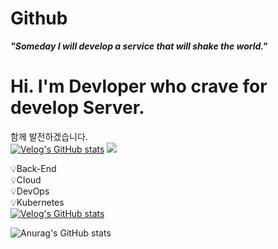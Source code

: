 # Github

***"Someday I will develop a service that will shake the world."***

# Hi. I'm Devloper who crave for develop Server.

함께 발전하겠습니다.
<br>
[![Velog's GitHub stats](https://velog-readme-stats.vercel.app/api/badge?name=etlaou)](https://velog.io/@orpsh1941) 
<a href="https://www.notion.so/Github-Blog-9e4a9270966749e5871048f9184ae785" target="_blank"><img src="https://img.shields.io/badge/Notion-000000?style=flat&logo=#000000&logoColor=EFEFEF"/></a>


💡Back-End<br/>
💡Cloud<br/>
💡DevOps<br/>
💡Kubernetes
<br/>
[![Velog's GitHub stats](https://velog-readme-stats.vercel.app/api?name=orpsh1941&color=dark)](https://velog.io/@orpsh1941/Azure-Landing-Zone)

![Anurag's GitHub stats](https://github-readme-stats.vercel.app/api?username=ShinhyeongPark&show_icons=true&theme=vue-dark)
